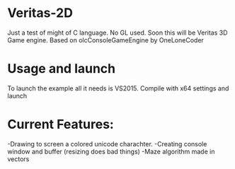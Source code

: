 # Veritas-2D
Just a test of might of C language. No GL used. Soon this will be Veritas 3D Game engine. Based on olcConsoleGameEngine by OneLoneCoder

# Usage and launch
To launch the example all it needs is VS2015. Compile with x64 settings and launch

# Current Features:
-Drawing to screen a colored unicode charachter. 
-Creating console window and buffer (resizing does bad things)
-Maze algorithm made in vectors

